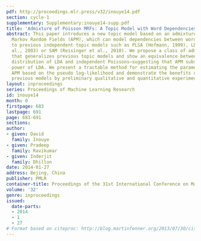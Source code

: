 ```yaml
---
pdf: http://proceedings.mlr.press/v32/inouye14.pdf
section: cycle-1
supplementary: Supplementary:inouye14-supp.pdf
title: 'Admixture of Poisson MRFs: A Topic Model with Word Dependencies'
abstract: This paper introduces a new topic model based on an admixture of Poisson
  Markov Random Fields (APM), which can model dependencies between words as opposed
  to previous independent topic models such as PLSA (Hofmann, 1999), LDA (Blei et
  al., 2003) or SAM (Reisinger et al., 2010). We propose a class of admixture models
  that generalizes previous topic models and show an equivalence between the conditional
  distribution of LDA and independent Poissons—suggesting that APM subsumes the modeling
  power of LDA. We present a tractable method for estimating the parameters of an
  APM based on the pseudo log-likelihood and demonstrate the benefits of APM over
  previous models by preliminary qualitative and quantitative experiments.
layout: inproceedings
series: Proceedings of Machine Learning Research
id: inouye14
month: 0
firstpage: 683
lastpage: 691
page: 683-691
sections: 
author:
- given: David
  family: Inouye
- given: Pradeep
  family: Ravikumar
- given: Inderjit
  family: Dhillon
date: 2014-01-27
address: Bejing, China
publisher: PMLR
container-title: Proceedings of the 31st International Conference on Machine Learning
volume: '32'
genre: inproceedings
issued:
  date-parts:
  - 2014
  - 1
  - 27
# Format based on citeproc: http://blog.martinfenner.org/2013/07/30/citeproc-yaml-for-bibliographies/
---
```

